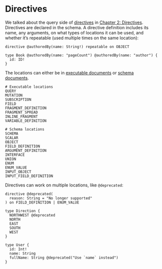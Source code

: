 # Directives

We talked about the query side of [directives](http://spec.graphql.org/draft/#sec-Type-System.Directives) in [Chapter 2: Directives](../query-language/#directives). Directives are declared in the schema. A directive definition includes its name, any arguments, on what types of locations it can be used, and whether it’s repeatable (used multiple times on the same location):

```gql
directive @authoredBy(name: String!) repeatable on OBJECT

type Book @authoredBy(name: "pageCount") @authoredBy(name: "author") {
  id: ID!
}
```

The locations can either be in [executable documents](../query-language/#document) or [schema documents](../query-language/#document).

```gql
# Executable locations
QUERY
MUTATION
SUBSCRIPTION
FIELD
FRAGMENT_DEFINITION
FRAGMENT_SPREAD
INLINE_FRAGMENT
VARIABLE_DEFINITION

# Schema locations
SCHEMA
SCALAR
OBJECT
FIELD_DEFINITION
ARGUMENT_DEFINITION
INTERFACE
UNION
ENUM
ENUM_VALUE
INPUT_OBJECT
INPUT_FIELD_DEFINITION
```

Directives can work on multiple locations, like `@deprecated`:

```
directive @deprecated(
  reason: String = "No longer supported"
) on FIELD_DEFINITION | ENUM_VALUE

type Direction {
  NORTHWEST @deprecated
  NORTH
  EAST
  SOUTH
  WEST
}

type User {
  id: Int!
  name: String
  fullName: String @deprecated("Use `name` instead")
}
```

